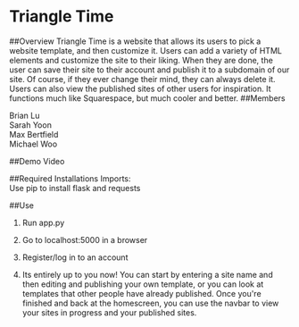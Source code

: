 # Triangle Time

##Overview
Triangle Time is a website that allows its users to pick a website template, and then customize it. Users can add a variety of HTML elements and customize the site to their liking. When they are done, the user can save their site to their account and publish it to a subdomain of our site. Of course, if they ever change their mind, they can always delete it. Users can also view the published sites of other users for inspiration. It functions much like Squarespace, but much cooler and better.
##Members

Brian Lu
<br>
Sarah Yoon
<br>
Max Bertfield
<br>
Michael Woo

##Demo Video

##Required Installations
Imports:
<br>
Use pip to install flask and requests

##Use
1) Run app.py

2) Go to localhost:5000 in a browser

3) Register/log in to an account

4) Its entirely up to you now! You can start by entering a site name and then editing and publishing your own template, or you can look at templates that other people have already published. Once you're finished and back at the homescreen, you can use the navbar to view your sites in progress and your published sites.